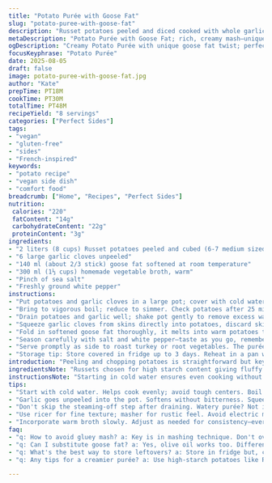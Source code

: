 ```yaml
---
title: "Potato Purée with Goose Fat"
slug: "potato-puree-with-goose-fat"
description: "Russet potatoes peeled and diced cooked with whole garlic cloves until tender. Puréed using goose fat instead of duck fat for a unique flavor twist. Gradual addition of homemade vegetable broth replaces chicken stock making it vegan-friendly and gluten-free. Seasoned with salt and white pepper. Roasting and simmering durations adjusted to achieve perfect tenderness and creamy texture. Techniques explained for avoiding watery mash and ensuring fluffiness. Garlic softened through boiling imparts mild aroma. Suitable as side for gluten-free roast poultry or vegetables. Dairy and gluten-free comfort style mash with robust, rich finish and subtle garlic warmth."
metaDescription: "Potato Purée with Goose Fat; rich, creamy mash—unique twist, perfect side for roast dishes, vegan-friendly."
ogDescription: "Creamy Potato Purée with unique goose fat twist; perfect for roasts, vegan-friendly option needs your attention."
focusKeyphrase: "Potato Purée"
date: 2025-08-05
draft: false
image: potato-puree-with-goose-fat.jpg
author: "Kate"
prepTime: PT18M
cookTime: PT30M
totalTime: PT48M
recipeYield: "8 servings"
categories: ["Perfect Sides"]
tags:
- "vegan"
- "gluten-free"
- "sides"
- "French-inspired"
keywords:
- "potato recipe"
- "vegan side dish"
- "comfort food"
breadcrumb: ["Home", "Recipes", "Perfect Sides"]
nutrition: 
 calories: "220"
 fatContent: "14g"
 carbohydrateContent: "22g"
 proteinContent: "3g"
ingredients:
- "2 liters (8 cups) Russet potatoes peeled and cubed (6-7 medium sized)"
- "6 large garlic cloves unpeeled"
- "140 ml (about 2/3 stick) goose fat softened at room temperature"
- "300 ml (1⅓ cups) homemade vegetable broth, warm"
- "Pinch of sea salt"
- "Freshly ground white pepper"
instructions:
- "Put potatoes and garlic cloves in a large pot; cover with cold water by 1 inch."
- "Bring to vigorous boil; reduce to simmer. Check potatoes after 25 minutes by piercing with fork; should slide in easily without falling apart."
- "Drain potatoes and garlic well; shake pot gently to remove excess water. Return to warm burner for a minute to steam off residual moisture."
- "Squeeze garlic cloves from skins directly into potatoes, discard skins. Mash immediately using a sturdy potato masher or ricer for a better texture."
- "Fold in softened goose fat thoroughly, it melts into warm potatoes transforming texture and adding richness. Mix in warm vegetable broth slowly until reaching fluffy, creamy consistency but not watery."
- "Season carefully with salt and white pepper—taste as you go, remembering broth may already have seasoning."
- "Serve promptly as side to roast turkey or root vegetables. The purée thickens slightly as it cools; rewarm gently if needed."
- "Storage tip: Store covered in fridge up to 3 days. Reheat in a pan with small splash broth to bring back silkiness."
introduction: "Peeling and chopping potatoes is straightforward but key is timing water-to-potato ratio and boil control—avoid its rough stir and break during cooking. Garlic simmered whole softens without harsh bite, releasing subtle sweetness. Goose fat instead of duck fat brings different mouthfeel and slightly gamier note, a twist for those who want more depth. Vegetable broth as liquid—not chicken. Good if dairy-free and vegan guests in rotation. Watch textures carefully: proper steaming-off of moisture means assemblage without gluey results. Long cooks alter starch; don’t overcook or mash turns gluey mess. Push through ricer or masher gently to keep air; whipping turns starchy and sticky. Less is more with fat and liquid, slow addition. Flavor balance with salt crucial as broth adds sodium. Serve with roast poultry or hearty winter roots. Carry on, watch aromas and textures; these signal doneness better than clocks."
ingredientsNote: "Russets chosen for high starch content giving fluffy mash. Yukon Golds too waxy, won’t fluff well. Garlic unpeeled during boil reduces risk of bitter overcooking; squeeze softened garlic pulp afterward. Goose fat acts similarly to duck fat but has richer, deeper flavor; substitute with olive oil if perishability or accessibility an issue—know it’ll taste different. Warm vegetable broth replaces chicken stock to keep recipe vegan and allergen-friendly; if homemade broth unavailable, use good quality bouillon cubes gluten-free dissolved in boiling water. Avoid milk or butter here to keep dairy-free—fat from goose provides mouthfeel and flavor. Adjust broth volume to desired consistency; some potatoes absorb more liquid. Freshly ground white pepper less harsh than black—complements delicate garlic notes. For nut allergies, verify broth ingredients."
instructionsNote: "Starting in cold water ensures even cooking without tough centers. Boil vigorously then reduce prevents potato falling apart too soon. Check with fork; soft but intact means starch still stable, no waterlogging. Drain well and return to hot burner briefly to evaporate excess moisture—a common cause of watery purée. Timing and feel best judge doneness, not just minutes. Squeeze garlic directly into pot for easy flavor integration without additional processing steps. Mashing should be firm but gentle—overworking causes gluey, pasty texture due to release of excess starch. Incorporate softened fat gradually, mixing thoroughly for even coating and rich mouthfeel. Warm broth added in steps controls moisture—slow integration prevents last-minute sogginess or dryness. Taste throughout seasoning stage—potatoes mute salt, but broth adds complexity. Serve warm; cool purée thickens and firm, easy to adjust with splash of broth. Rewarming low and slow restores texture without breaking apart. Practical tip: Use ricer for fine texture, masher for rustic feel. Avoid electric mixer—it aerates too much and makes gluey outcome."
tips:
- "Start with cold water. Helps cook evenly; avoid tough centers. Boil vigorously, reduce heat. Less risk of potatoes falling apart. Timing—key here."
- "Garlic goes unpeeled into the pot. Softens without bitterness. Squeeze into potatoes later. Reduces risk of harsh flavor. Mix well for even taste distribution."
- "Don't skip the steaming-off step after draining. Watery purée? Not ideal. Post-drain on warm burner briefly—evaporate residual moisture. Texture matters."
- "Use ricer for fine texture; masher for rustic feel. Avoid electric mixer. Too much air; gluey outcome. Gentle mashing maintains fluffiness. Critical to take care here."
- "Incorporate warm broth slowly. Adjust as needed for consistency—every potato absorbs differently. Taste frequently. Salt balances flavors. Broth can already have sodium."
faq:
- "q: How to avoid gluey mash? a: Key is in mashing technique. Don't overwork potatoes. Gentle pressure while mashing or ricing keeps air in texture."
- "q: Can I substitute goose fat? a: Yes, olive oil works too. Different taste though. Duck fat's similar if available. Adjust based on personal preference."
- "q: What's the best way to store leftovers? a: Store in fridge but, cover tightly. Up to three days. Reheat gently with splash of broth to revive texture."
- "q: Any tips for a creamier purée? a: Use high-starch potatoes like Russets. Steaming off moisture—critical. Slow broth integration, taste as you go."

---
```

